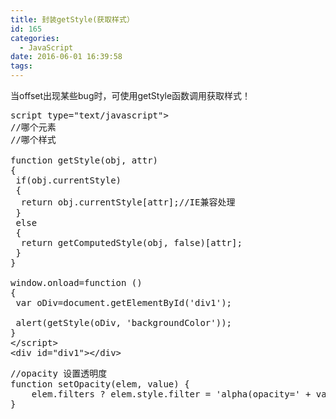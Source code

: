 ```yaml
---
title: 封装getStyle(获取样式）
id: 165
categories:
  - JavaScript
date: 2016-06-01 16:39:58
tags:
---
```


<span>当offset出现某些bug时，可使用getStyle函数调用获取样式！</span>
<!--more-->
<pre><span>script type=&quot;text/javascript&quot;&gt;</span>
<span>//哪个元素</span>
<span>//哪个样式</span>

<span>function getStyle(obj, attr)</span>
<span>{</span>
<span> if(obj.currentStyle)</span>
<span> {</span>
<span>  return obj.currentStyle[attr];//IE兼容处理</span>
<span> }</span>
<span> else</span>
<span> {</span>
<span>  return getComputedStyle(obj, false)[attr];</span>
<span> }</span>
<span>}</span>

<span>window.onload=function ()</span>
<span>{</span>
<span> var oDiv=document.getElementById('div1');</span>
<span> </span>
<span> alert(getStyle(oDiv, 'backgroundColor'));</span>
<span>}</span>
<span>&lt;/script&gt;</span>
<span>&lt;div id=&quot;div1&quot;&gt;&lt;/div&gt;</span></pre>

<span>
</span>
<pre><span>//opacity 设置透明度
function setOpacity(elem, value) {
	elem.filters ? elem.style.filter = 'alpha(opacity=' + value + ')' : elem.style.opacity = value / 100;
}</span></pre>